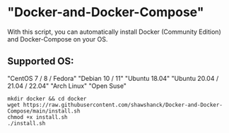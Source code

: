 <h1>"Docker-and-Docker-Compose"</h1>

With this script, you can automatically install Docker (Community Edition) and Docker-Compose on your OS.

<h2>Supported OS:</h2>

"CentOS 7 / 8 / Fedora"
"Debian 10 / 11"
"Ubuntu 18.04"
"Ubuntu 20.04 / 21.04 / 22.04"
"Arch Linux"
"Open Suse"

```
mkdir docker && cd docker
wget https://raw.githubusercontent.com/shawshanck/Docker-and-Docker-Compose/main/install.sh
chmod +x install.sh
./install.sh
```


